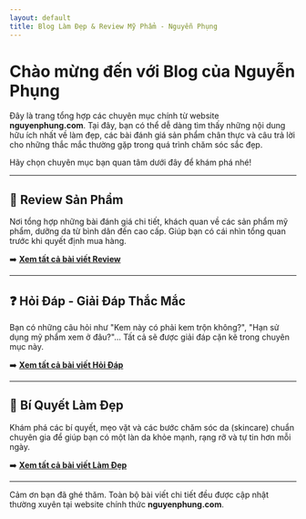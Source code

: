 ```yaml
---
layout: default
title: Blog Làm Đẹp & Review Mỹ Phẩm - Nguyễn Phụng
---
```


# Chào mừng đến với Blog của Nguyễn Phụng

Đây là trang tổng hợp các chuyên mục chính từ website **nguyenphung.com**. Tại đây, bạn có thể dễ dàng tìm thấy những nội dung hữu ích nhất về làm đẹp, các bài đánh giá sản phẩm chân thực và câu trả lời cho những thắc mắc thường gặp trong quá trình chăm sóc sắc đẹp.

Hãy chọn chuyên mục bạn quan tâm dưới đây để khám phá nhé!

---

## 📝 Review Sản Phẩm

Nơi tổng hợp những bài đánh giá chi tiết, khách quan về các sản phẩm mỹ phẩm, dưỡng da từ bình dân đến cao cấp. Giúp bạn có cái nhìn tổng quan trước khi quyết định mua hàng.

➡️ **[Xem tất cả bài viết Review](https://nguyenphung.com/review/)**

---

## ❓ Hỏi Đáp - Giải Đáp Thắc Mắc

Bạn có những câu hỏi như "Kem này có phải kem trộn không?", "Hạn sử dụng mỹ phẩm xem ở đâu?"... Tất cả sẽ được giải đáp cặn kẽ trong chuyên mục này.

➡️ **[Xem tất cả bài viết Hỏi Đáp](https://nguyenphung.com/hoi-dap/)**

---

## 💅 Bí Quyết Làm Đẹp

Khám phá các bí quyết, mẹo vặt và các bước chăm sóc da (skincare) chuẩn chuyên gia để giúp bạn có một làn da khỏe mạnh, rạng rỡ và tự tin hơn mỗi ngày.

➡️ **[Xem tất cả bài viết Làm Đẹp](https://nguyenphung.com/lam-dep/)**

---

Cảm ơn bạn đã ghé thăm. Toàn bộ bài viết chi tiết đều được cập nhật thường xuyên tại website chính thức **nguyenphung.com**.
